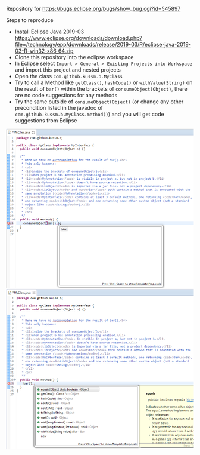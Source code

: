 Repository for <https://bugs.eclipse.org/bugs/show_bug.cgi?id=545897>

Steps to reproduce

* Install Eclipse Java 2019-03 <https://www.eclipse.org/downloads/download.php?file=/technology/epp/downloads/release/2019-03/R/eclipse-java-2019-03-R-win32-x86_64.zip>
* Clone this repository into the eclipse workspace
* In Eclipse select `Import > General > Existing Projects into Workspace` and import this project and nested projects
* Open the class `com.github.kussm.b.MyClass`
* Try to call a Method like `getClass()`, `hashCode()` or `withValue(String)` on the result of `bar()` within the brackets of `consumeObject(Object)`, there are no code suggestions for any methods
* Try the same outside of `consumeObject(Object)` (or change any other precondition listed in the javadoc of `com.github.kussm.b.MyClass.method()`) and you will get code suggestions from Eclipse

![no-codesuggestions](no-codesuggestions-screenshot.png)
![codesuggestions](codesuggestions-screenshot.png)
